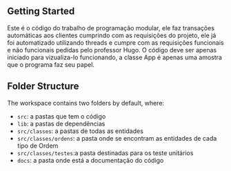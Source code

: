 ## Getting Started
Este é o código do trabalho de programação modular, ele faz transações automáticas aos clientes cumprindo com as requisições do projeto, ele já foi automatizado utilizando threads e cumpre com as requisições funcionais e não funcionais pedidas pelo professor Hugo. O código deve ser apenas iniciado para vizualiza-lo funcionando, a classe App é apenas uma amostra que o programa faz seu papel.

## Folder Structure

The workspace contains two folders by default, where:

- `src`: a pastas que tem o código
- `lib`: a pastas de dependências
- `src/classes`: a pastas de todas as entidades
- `src/classes/ordens`: a pasta onde se encontram as entidades de cada tipo de Ordem
- `src/classes/testes`:a pasta destinadas para os teste unitários 
- `docs`: a pasta onde está a documentação do código 